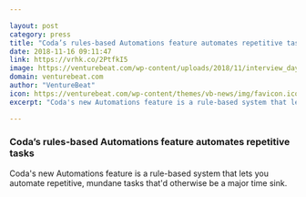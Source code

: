 ```yaml
---

layout: post
category: press
title: "Coda’s rules-based Automations feature automates repetitive tasks"
date: 2018-11-16 09:11:47
link: https://vrhk.co/2PtfkI5
image: https://venturebeat.com/wp-content/uploads/2018/11/interview_day.0.png?fit=1200%2C800&strip=all
domain: venturebeat.com
author: "VentureBeat"
icon: https://venturebeat.com/wp-content/themes/vb-news/img/favicon.ico
excerpt: "Coda's new Automations feature is a rule-based system that lets you automate repetitive, mundane tasks that'd otherwise be a major time sink."

---
```


### Coda’s rules-based Automations feature automates repetitive tasks

Coda's new Automations feature is a rule-based system that lets you automate repetitive, mundane tasks that'd otherwise be a major time sink.